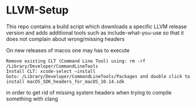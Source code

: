 # LLVM-Setup
This repo contains a build script which downloads a specific LLVM release version and adds additional tools such as include-what-you-use so that it does not complain about wrong/missing headers

On new releases of macos one may has to execute

```
Remove existing CLT (Command Line Tool) using: rm -rf /Library/Developer/CommandLineTools
Install CLT: xcode-select –install
Goto: /Library/Developer/CommandLineTools/Packages and double click to install macOS_SDK_headers_for_macOS_10.14.sdk
```

in order to get rid of missing system headers when trying to compile something with clang
